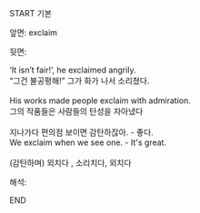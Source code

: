 START
기본

앞면:
exclaim


뒷면:
<div>‘It isn’t fair!’, he exclaimed angrily. </div><div>“그건 불공평해!” 그가 화가 나서 소리쳤다.</div><div><br></div><div><div>His works made people exclaim with admiration. </div><div><div>그의 작품들은 사람들의 탄성을 자아냈다</div></div></div><div><br></div><div><div><div>지나가다 편의점 보이면 감탄하잖아. - 좋다.</div></div><div><div>We exclaim when we see one. - It's great.</div></div></div><div><br></div><div>(감탄하며) 외치다 ,<font color=""#0a84ff""> </font>소리치다, 외치다</div>


해석:

END